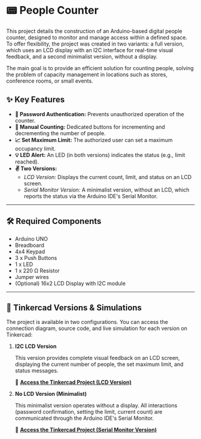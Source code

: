 # 📟 People Counter

This project details the construction of an Arduino-based digital people counter, designed to monitor and manage access within a defined space. To offer flexibility, the project was created in two variants: a full version, which uses an LCD display with an I2C interface for real-time visual feedback, and a second minimalist version, without a display.

The main goal is to provide an efficient solution for counting people, solving the problem of capacity management in locations such as stores, conference rooms, or small events.

## ✨ Key Features

* **🔐 Password Authentication:** Prevents unauthorized operation of the counter.
* **🔢 Manual Counting:** Dedicated buttons for incrementing and decrementing the number of people.
* **📈 Set Maximum Limit:** The authorized user can set a maximum occupancy limit.
* **💡 LED Alert:** An LED (in both versions) indicates the status (e.g., limit reached).
* **✌️ Two Versions:**
    * *LCD Version:* Displays the current count, limit, and status on an LCD screen.
    * *Serial Monitor Version:* A minimalist version, without an LCD, which reports the status via the Arduino IDE's Serial Monitor.

---

## 🛠️ Required Components

* Arduino UNO
* Breadboard
* 4x4 Keypad
* 3 x Push Buttons
* 1 x LED
* 1 x 220 Ω Resistor
* Jumper wires
* (Optional) 16x2 LCD Display with I2C module

---

## 🤖 Tinkercad Versions & Simulations

The project is available in two configurations. You can access the connection diagram, source code, and live simulation for each version on Tinkercad:

1.  **I2C LCD Version**

    This version provides complete visual feedback on an LCD screen, displaying the current number of people, the set maximum limit, and status messages.

    🔗 **[Access the Tinkercad Project (LCD Version)](https://www.tinkercad.com/things/8FEf5qmovq3-peoplecounterlcd?sharecode=uWe_OX7uKhxNCmx7V0eGeWhqBQdnMWAdLNvE5qi2tNY)**

2.  **No LCD Version (Minimalist)**

    This minimalist version operates without a display. All interactions (password confirmation, setting the limit, current count) are communicated through the Arduino IDE's Serial Monitor.

    🔗 **[Access the Tinkercad Project (Serial Monitor Version)](https://www.tinkercad.com/things/4Gp6lyKljIT-peoplecounterserialmonitor?sharecode=zfMz3hoVoag6uf6rjem5o9vwPaEnICcV_d4_Z1VHTf0)**
